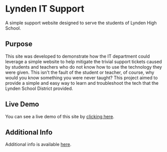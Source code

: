 # Lynden IT Support
A simple support website designed to serve the students of Lynden High School.

## Purpose
This site was developed to demonstrate how the IT department could leverage a simple website to help mitigate the trivial support tickets caused by students and teachers who do not know how to use the technology they were given. This isn't the fault of the student or teacher, of course, why would you know something you were never taught? This project aimed to provide a simple and easy way to learn and troubleshoot the tech that the Lynden School District provided.

## Live Demo
You can see a live demo of this site by [clicking here](https://jackgraddon.github.io/lyndenit/).

## Additional Info
Additional info is available [here](https://github.com/jackgraddon/lyndenit/blob/main/INFO.md).
